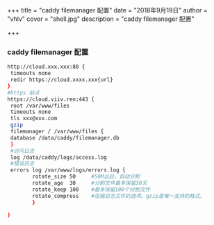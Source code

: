 +++
title = "caddy filemanager 配置"
date = "2018年9月19日"
author = "vhlv"
cover = "shell.jpg"
description = "caddy filemanager 配置"

+++

### caddy filemanager 配置



```sh
http://cloud.xxx.xxx:80 {
 timeouts none
 redir https://cloud.xxxx.xxx{url}
}
#https 站点
https://cloud.viiv.ren:443 {
 root /var/www/files
 timeouts none
 tls xxx@xxx.com
 gzip
 filemanager / /var/www/files {
 database /data/caddy/filemanager.db
 }
 #访问日志
 log /data/caddy/logs/access.log
 #错误日志
 errors log /var/www/logs/errors.log {
        rotate_size 50     #50M以后，自动分割  
        rotate_age  30     #分割文件最多保留30天  
        rotate_keep 100    #最多保留100个分割文件
        rotate_compress    #压缩日志文件的选项。gzip是唯一支持的格式。
        }

}
```